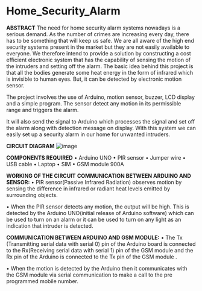 # Home_Security_Alarm

**ABSTRACT**
The need for home security alarm systems nowadays is a serious demand. As
the number of crimes are increasing every day, there has to be something that
will keep us safe. We are all aware of the high end security systems present in
the market but they are not easily available to everyone. We therefore intend to
provide a solution by constructing a cost efficient electronic system that has
the capability of sensing the motion of the intruders and setting off the alarm.
The basic idea behind this project is that all the bodies generate some heat
energy in the form of infrared which is invisible to human eyes. But, it can be
detected by electronic motion sensor.

The project involves the use of Arduino, motion sensor, buzzer, LCD display
and a simple program. The sensor detect any motion in its permissible range
and triggers the alarm.

It will also send the signal to Arduino which processes the signal and set off
the alarm along with detection message on display. With this system we can
easily set up a security alarm in our home for unwanted intruders.


**CIRCUIT DIAGRAM**
![image](https://github.com/VikashiniPramanathan/Home_Security_Alarm/assets/95960472/1211a20d-7d77-462f-b09e-a77bd160a5c0)


**COMPONENTS REQUIRED**
• Arduino UNO
• PIR sensor
• Jumper wire
• USB cable
• Laptop
• SIM
• GSM module 900A


**WORKING OF THE CIRCUIT**
**COMMUNICATION BETWEEN ARDUINO AND SENSOR:**
• PIR sensor(Passive Infrared Radiation) observes motion by sensing the difference in
infrared or radiant heat levels emitted by surrounding objects.

• When the PIR sensor detects any motion, the output will be high. This is detected by
the Arduino UNO(initial release of Arduino software) which can be used to turn on an
alarm or it can be used to turn on any light as an indication that intruder is detected.


**COMMUNICATION BETWEEN ARDUINO AND GSM MODULE:**
• The Tx (Transmitting serial data with serial 0) pin of the Arduino board is connected to
the Rx(Receiving serial data with serial 1) pin of the GSM module and the Rx pin of the
Arduino is connected to the Tx pin of the GSM module .

• When the motion is detected by the Arduino then it communicates with the GSM
module via serial communication to make a call to the pre programmed mobile number.

